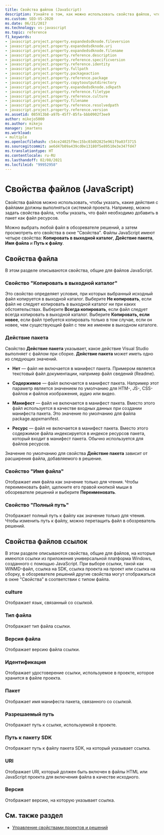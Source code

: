 ```yaml
---
title: Свойства файлов (JavaScript)
description: Узнайте о том, как можно использовать свойства файлов, чтобы указать, какие действия с файлами должны выполняться системой проекта.
ms.custom: SEO-VS-2020
ms.date: 06/21/2017
ms.technology: vs-javascript
ms.topic: reference
f1_keywords:
- javascript.project.property.expandedsdknode.fileversion
- javascript.project.property.expandedsdknode.uri
- javascript.project.property.expandedsdknode.filename
- javascript.project.property.reference.description
- javascript.project.property.reference.specificversion
- javascript.project.property.reference.identity
- javascript.project.property.fullpath
- javascript.project.property.packageaction
- javascript.project.property.reference.package
- javascript.project.property.copytooutputdirectory
- javascript.project.property.expandedsdknode.sdkpath
- javascript.project.property.reference.filetype
- javascript.project.property.reference.culture
- javascript.project.property.filename
- javascript.project.property.reference.resolvedpath
- javascript.project.property.reference.version
ms.assetid: 085913b8-a97b-45f7-85fa-bbb0902f3ee9
author: mikejo5000
ms.author: mikejo
manager: jmartens
ms.workload:
- multiple
ms.openlocfilehash: c54ce24025f9ec15bc03d02825e961f9a03f3715
ms.sourcegitcommit: ae6d47b09a439cd0e13180f5e89510e3e347fd47
ms.translationtype: HT
ms.contentlocale: ru-RU
ms.lasthandoff: 02/08/2021
ms.locfileid: "99952958"
---
```

# <a name="file-properties-javascript"></a>Свойства файлов (JavaScript)

Свойства файлов можно использовать, чтобы указать, какие действия с файлами должны выполняться системой проекта. Например, можно задать свойства файла, чтобы указать, что файл необходимо добавить в пакет как файл ресурсов.

Можно выбрать любой файл в обозревателе решений, а затем просмотреть его свойства в окне "Свойства". Файлы JavaScript имеют четыре свойства: **Копировать в выходной каталог**, **Действие пакета**, **Имя файла** и **Путь к файлу**.

## <a name="file-properties"></a>Свойства файла
В этом разделе описываются свойства, общие для файлов JavaScript.

### <a name="copy-to-output-directory-property"></a>Свойство "Копировать в выходной каталог"
Это свойство определяет условия, при которых выбранный исходный файл копируется в выходной каталог. Выберите **Не копировать**, если файл не следует копировать в выходной каталог ни при каких обстоятельствах. Выберите **Всегда копировать**, если файл следует всегда копировать в выходной каталог. Выберите **Копировать, если новее**, если файл требуется копировать только в том случае, если он новее, чем существующий файл с тем же именем в выходном каталоге.

### <a name="package-action"></a>Действие пакета
Свойство **Действие пакета** указывает, какое действие Visual Studio выполняет с файлом при сборке. **Действие пакета** может иметь одно из следующих значений.

- **Нет** — файл не включается в манифест пакета. Примером является текстовый файл документации, например файл сведений (Readme).

- **Содержимое** — файл включается в манифест пакета. Например этот параметр является значением по умолчанию для HTM-, JS-, CSS-файлов и файлов изображения, аудио или видео.

- **Манифест** — файл не включается в манифест пакета. Вместо этого файл используется в качестве входных данных при создании манифеста пакета. Это значение по умолчанию для файла package.appxmanifest.

- **Ресурс** — файл не включается в манифест пакета. Вместо этого содержимое файла индексируется в индексе ресурсов пакета, который входит в манифест пакета. Обычно используется для файлов ресурсов.

Значение по умолчанию для свойства **Действие пакета** зависит от расширения файла, добавляемого в решение.

### <a name="file-name-property"></a>Свойство "Имя файла"
Отображает имя файла как значение только для чтения. Чтобы переименовать файл, щелкните его правой кнопкой мыши в обозревателе решений и выберите **Переименовать**.

### <a name="full-path-property"></a>Свойство "Полный путь"
Отображает полный путь к файлу как значение только для чтения. Чтобы изменить путь к файлу, можно перетащить файл в обозреватель решений.

## <a name="reference-file-properties"></a>Свойства файлов ссылок
В этом разделе описываются свойства, общие для файлов, на которые имеются ссылки из приложения универсальной платформа Windows, созданного с помощью JavaScript. При выборе ссылки, такой как WINMD-файл, ссылка на SDK, ссылка проекта на проект или ссылка на сборку, в обозревателе решений другие свойства могут отображаться в окне "Свойства" в соответствии с типом файла.

### <a name="culture"></a>culture
Отображает язык, связанный со ссылкой.

### <a name="file-type"></a>Тип файла
Отображает тип файла ссылки.

### <a name="file-version"></a>Версия файла
Отображает версию файла ссылки.

### <a name="identity"></a>Идентификация
Отображает удостоверение ссылки, используемое в проекте, которое хранится в файле проекта.

### <a name="package"></a>Пакет
Отображает имя манифеста пакета, связанного со ссылкой.

### <a name="resolved-path"></a>Разрешаемый путь
Отображает путь к ссылке, используемой в проекте.

### <a name="sdk-path"></a>Путь к пакету SDK
Отображает путь к файлу пакета SDK, на который указывает ссылка.

### <a name="uri"></a>URI
Отображает URI, который должен быть включен в файлы HTML или JavaScript проекта для включения файла в качестве исходного.

### <a name="version"></a>Версия
Отображает версию, на которую указывает ссылка.

## <a name="see-also"></a>См. также раздел

- [Управление свойствами проектов и решений](../../ide/managing-project-and-solution-properties.md)